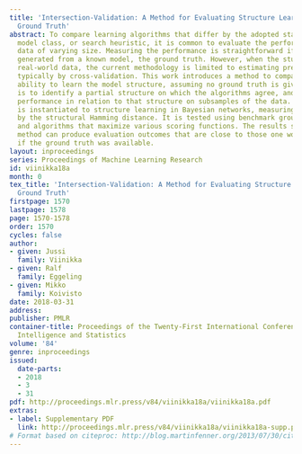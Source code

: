 ```yaml
---
title: 'Intersection-Validation: A Method for Evaluating Structure Learning without
  Ground Truth'
abstract: To compare learning algorithms that differ by the adopted statistical paradigm,
  model class, or search heuristic, it is common to evaluate the performance on training
  data of varying size. Measuring the performance is straightforward if the data are
  generated from a known model, the ground truth. However, when the study concerns
  real-world data, the current methodology is limited to estimating predictive performance,
  typically by cross-validation. This work introduces a method to compare algorithms’
  ability to learn the model structure, assuming no ground truth is given. The idea
  is to identify a partial structure on which the algorithms agree, and measure the
  performance in relation to that structure on subsamples of the data. The method
  is instantiated to structure learning in Bayesian networks, measuring the performance
  by the structural Hamming distance. It is tested using benchmark ground truth networks
  and algorithms that maximize various scoring functions. The results show that the
  method can produce evaluation outcomes that are close to those one would obtain
  if the ground truth was available.
layout: inproceedings
series: Proceedings of Machine Learning Research
id: viinikka18a
month: 0
tex_title: 'Intersection-Validation: A Method for Evaluating Structure Learning without
  Ground Truth'
firstpage: 1570
lastpage: 1578
page: 1570-1578
order: 1570
cycles: false
author:
- given: Jussi
  family: Viinikka
- given: Ralf
  family: Eggeling
- given: Mikko
  family: Koivisto
date: 2018-03-31
address: 
publisher: PMLR
container-title: Proceedings of the Twenty-First International Conference on Artficial
  Intelligence and Statistics
volume: '84'
genre: inproceedings
issued:
  date-parts:
  - 2018
  - 3
  - 31
pdf: http://proceedings.mlr.press/v84/viinikka18a/viinikka18a.pdf
extras:
- label: Supplementary PDF
  link: http://proceedings.mlr.press/v84/viinikka18a/viinikka18a-supp.pdf
# Format based on citeproc: http://blog.martinfenner.org/2013/07/30/citeproc-yaml-for-bibliographies/
---
```

